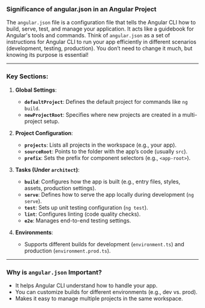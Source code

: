 ### Significance of angular.json in an Angular Project

The `angular.json` file is a configuration file that tells the Angular CLI how to build, serve, test, and manage your application. It acts like a guidebook for Angular's tools and commands.
Think of `angular.json` as a set of instructions for Angular CLI to run your app efficiently in different scenarios (development, testing, production). You don’t need to change it much, but knowing its purpose is essential!

---

### **Key Sections:**

1. **Global Settings**:
   - **`defaultProject`**: Defines the default project for commands like `ng build`.
   - **`newProjectRoot`**: Specifies where new projects are created in a multi-project setup.

2. **Project Configuration**:
   - **`projects`**: Lists all projects in the workspace (e.g., your app).
   - **`sourceRoot`**: Points to the folder with the app’s code (usually `src`).
   - **`prefix`**: Sets the prefix for component selectors (e.g., `<app-root>`).

3. **Tasks (Under `architect`)**:
   - **`build`**: Configures how the app is built (e.g., entry files, styles, assets, production settings).
   - **`serve`**: Defines how to serve the app locally during development (`ng serve`).
   - **`test`**: Sets up unit testing configuration (`ng test`).
   - **`lint`**: Configures linting (code quality checks).
   - **`e2e`**: Manages end-to-end testing settings.

4. **Environments**:
   - Supports different builds for development (`environment.ts`) and production (`environment.prod.ts`).

---

### **Why is `angular.json` Important?**

- It helps Angular CLI understand how to handle your app.
- You can customize builds for different environments (e.g., dev vs. prod).
- Makes it easy to manage multiple projects in the same workspace.
